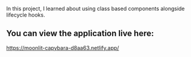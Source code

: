 In this project, I learned about using class based components alongside lifecycle hooks.

## You can view the application live here:
https://moonlit-capybara-d8aa63.netlify.app/
